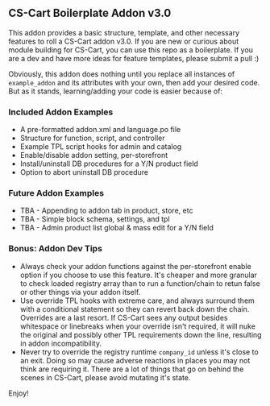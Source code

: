 ## CS-Cart Boilerplate Addon v3.0

This addon provides a basic structure, template, and other necessary features to roll a CS-Cart addon v3.0. If you are new or curious about module building for CS-Cart, you can use this repo as a boilerplate. If you are a dev and have more ideas for feature templates, please submit a pull :)

Obviously, this addon does nothing until you replace all instances of `example_addon` and its attributes with your own, then add your desired code. But as it stands, learning/adding your code is easier because of:

### Included Addon Examples
- A pre-formatted addon.xml and language.po file
- Structure for function, script, and controller
- Example TPL script hooks for admin and catalog
- Enable/disable addon setting, per-storefront
- Install/uninstall DB procedures for a Y/N product field
- Option to abort uninstall DB procedure

### Future Addon Examples
- TBA - Appending to addon tab in product, store, etc
- TBA - Simple block schema, settings, and tpl
- TBA - Admin product list global & mass edit for a Y/N field

### Bonus: Addon Dev Tips
- Always check your addon functions against the per-storefront enable option if you choose to use this feature. It's cheaper and more granular to check loaded registry array than to run a function/chain to retun false or other things via your addon itself.
- Use override TPL hooks with extreme care, and always surround them with a conditional statement so they can revert back down the chain. Overrides are a last resort. If CS-Cart sees any output besides whitespace or linebreaks when your override isn't required, it will nuke the original and possibly other TPL requirements down the line, resulting in addon incompatibility.
- Never try to override the registry runtime `company_id` unless it's close to an exit. Doing so may cause adverse reactions in places you may not think are requiring it. There are a lot of things that go on behind the scenes in CS-Cart, please avoid mutating it's state.

Enjoy!
